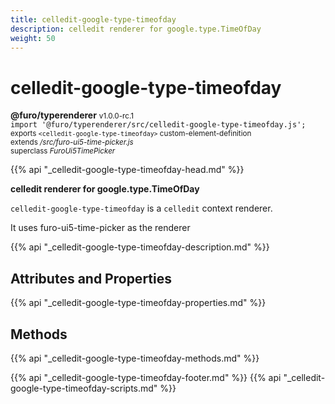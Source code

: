 ```yaml
---
title: celledit-google-type-timeofday
description: celledit renderer for google.type.TimeOfDay
weight: 50
---
```


# celledit-google-type-timeofday
**@furo/typerenderer** <small>v1.0.0-rc.1</small>
<br>`import '@furo/typerenderer/src/celledit-google-type-timeofday.js';`<small>
<br>exports `<celledit-google-type-timeofday>` custom-element-definition
<br>extends */src/furo-ui5-time-picker.js*
<br>superclass *FuroUi5TimePicker*</small>

{{% api "_celledit-google-type-timeofday-head.md" %}}

**celledit renderer for google.type.TimeOfDay**

`celledit-google-type-timeofday` is a `celledit` context renderer.

It uses furo-ui5-time-picker as the renderer

{{% api "_celledit-google-type-timeofday-description.md" %}}


## Attributes and Properties
{{% api "_celledit-google-type-timeofday-properties.md" %}}



## Methods
{{% api "_celledit-google-type-timeofday-methods.md" %}}





{{% api "_celledit-google-type-timeofday-footer.md" %}}
{{% api "_celledit-google-type-timeofday-scripts.md" %}}
